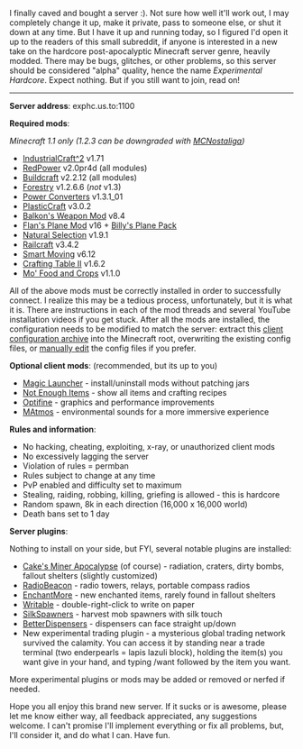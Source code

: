 I finally caved and bought a server :). Not sure how well it'll work out, I may completely change it up,
make it private, pass to someone else, or shut it down at any time. But I have it up and running today, so I figured I'd open
it up to the readers of this small subreddit, if anyone is interested in a new take on the hardcore
post-apocalyptic Minecraft server genre, heavily modded. There may be bugs, glitches, or other problems, so this
server should be considered "alpha" quality, hence the name *Experimental Hardcore*. Expect nothing. But
if you still want to join, read on!

----

**Server address**: exphc.us.to:1100

**Required mods**:

*Minecraft 1.1 only (1.2.3 can be downgraded with [MCNostaliga](http://www.minecraftforum.net/topic/800346-tool-mcnostalgia-210-now-works-with-123/))*

* [IndustrialCraft^2](http://wiki.industrial-craft.net/index.php?title=Download#IndustrialCraft.C2.B2) v1.71
* [RedPower](http://www.eloraam.com/?page_id=130) v2.0pr4d (all modules)
* [Buildcraft](http://www.mod-buildcraft.com/download/buildcraft-for-minecraft-1-0-0/) v2.2.12 (all modules)
* [Forestry](http://forestry.sengir.net/wiki/index.php?n=Main.Downloads#Deprecated) v1.2.6.6 (*not* v1.3)
* [Power Converters](http://www.minecraftforum.net/topic/119361-110-tehkrushs-mods-all-mods-updated-and-plasticcraft-smp/#power) v1.3.1_01 
* [PlasticCraft](http://www.minecraftforum.net/topic/119361-110-tehkrushs-mods-all-mods-updated-and-plasticcraft-smp/#plastic) v3.0.2
* [Balkon's Weapon Mod](http://www.minecraftforum.net/topic/211517-11-balkons-weaponmod-v84-multiplayer/) v8.4
* [Flan's Plane Mod](http://www.minecraftforum.net/topic/182918-11smp-flans-mods-planes-ww2-guns-vehicles-playerapi-moods-mputils-teams/) v16 + [Billy's Plane Pack](http://www.minecraftforum.net/topic/859479-110-billys-plane-pack-for-flans-planessmp/) 
* [Natural Selection](http://www.minecraftforum.net/topic/950329-110smpforgenatural-selection-a-minecraft-survival-accession-v21/) v1.9.1
* [Railcraft](http://www.minecraftforum.net/topic/701990-110-railcraft-341-forge-smp/) v3.4.2
* [Smart Moving](http://www.minecraftforum.net/topic/361430-11smp-smart-moving/) v6.12
* [Crafting Table II](http://www.minecraftforum.net/topic/856538-11-crafting-table-ii-v162-310112/) v1.6.2
* [Mo' Food and Crops](http://www.minecraftforum.net/topic/781133-11smpmo-foods-and-crops/) v1.1.0

All of the above mods must be correctly installed in order to successfully connect. I realize this may be a 
tedious process, unfortunately, but it is what it is. There are instructions in each of the mod threads
and several YouTube installation videos if you get stuck.
After all the mods are installed, the configuration needs to be modified to match the server:
extract this 
[client configuration archive](http://dl.dropbox.com/u/57628348/exphc/client-config.zip) 
into the Minecraft root, overwriting the existing config files, or 
[manually edit](https://github.com/mushroomhostage/exphc/tree/master/client-config) the config files if you prefer.

**Optional client mods**: (recommended, but its up to you)

* [Magic Launcher](http://www.minecraftforum.net/topic/939149-launcher-magic-launcher-097-mods-options-news/) - install/uninstall mods without patching jars
* [Not Enough Items](http://www.minecraftforum.net/topic/909223-110181-smp-chickenbones-mods/) - show all items and crafting recipes 
* [Optifine](http://www.minecraftforum.net/topic/249637-11-optifine-hd-d6-fps-boost-hd-textures-aa-af/) - graphics and performance improvements
* [MAtmos](http://www.minecraftforum.net/topic/379925-110-matmos-r10-environmental-sound-atmosphere-simulator/) - environmental sounds for a more immersive experience

**Rules and information**:

* No hacking, cheating, exploiting, x-ray, or unauthorized client mods
* No excessively lagging the server
* Violation of rules = permban
* Rules subject to change at any time
* PvP enabled and difficulty set to maximum 
* Stealing, raiding, robbing, killing, griefing is allowed - this is hardcore
* Random spawn, 8k in each direction (16,000 x 16,000 world)
* Death bans set to 1 day

**Server plugins**:

Nothing to install on your side, but FYI, several notable plugins are installed:

* [Cake's Miner Apocalypse](http://dev.bukkit.org/server-mods/cakes-miner-apocalypse/) (of course) - radiation, craters, dirty bombs, fallout shelters (slightly customized)
* [RadioBeacon](http://dev.bukkit.org/server-mods/radiobeacon/) - radio towers, relays, portable compass radios
* [EnchantMore](http://dev.bukkit.org/server-mods/enchantmore/) - new enchanted items, rarely found in fallout shelters
* [Writable](http://dev.bukkit.org/server-mods/writable/) - double-right-click to write on paper
* [SilkSpawners](http://dev.bukkit.org/server-mods/silkspawners/) - harvest mob spawners with silk touch
* [BetterDispensers](http://dev.bukkit.org/server-mods/betterdispensers/) - dispensers can face straight up/down
* New experimental trading plugin - a mysterious global trading network survived the calamity. You can access it by standing near a trade terminal (two enderpearls = lapis lazuli block), holding the item(s) you want give in your hand, and typing /want followed by the item you want.

More experimental plugins or mods may be added or removed or nerfed if needed.

Hope you all enjoy this brand new server. If it sucks or is awesome, please let me know either way, all feedback
appreciated, any suggestions welcome. I can't promise I'll implement everything or fix all problems,
but, I'll consider it, and do what I can. Have fun.

